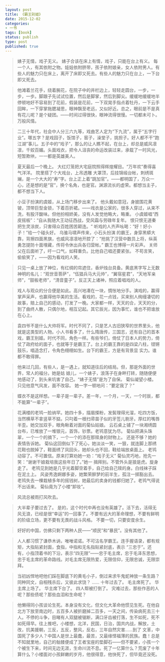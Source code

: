 ```yaml
---
layout: post
title: 《霸王别姬》
date: 2015-12-02
categories:
- 一书
tags: [book]
status: publish
type: post
published: true
---
```


>婊子无情，戏子无义。 婊子合该在床上有情，戏子，只能在台上有义。 每一个人，有其依附之物。娃娃依附脐带，孩子依附娘亲，女人依附男人。有些人的魅力只在床上，离开了床即又死去。有些人的魅力只在台上，一下台即又死去。

>他滩着兰花手，绕着腕花，在院子中的井栏边上，轻轻走圆台，一步，一步，一步。脚跟子先试试位置，然后是脚掌，然后到脚尖。缓缓地缓缓地半停顿地好不容易到了花前，假装是花前，一下双晃手指点着牡丹，一下云手回眸，一下穿掌拖腮凝思，眼神飘至老远，又似好近。总之，眼前是不是真有花儿呢？是个疑团。——时间过得很快，眼神流得很慢。一切都未可卜。 万般风情。

>二三十年代，社会中人分三六九等，戏曲艺人定为“下九流”，属于“五字行业”。哪五字？是戏园子，饭馆子，窑子，澡堂子，挑担子。好人都不干“跑江湖”事儿。五子中的“戏子”，那么的让人瞧不起，在台上，却总是威风凛凛，千姣百媚。头面戏衣，把令人沮丧的命运改装过来，承载了一时风光，短暂欺哄，一一都是英雄美人。 

>夏天最后一个晚上。 大红灯笼把大宅庭院照得辉煌耀目。“万年欢”奏得喜气洋洋。 院里搭了个大戏台，上吊透雕 大罩顶，后挂锦缎台帐，刺绣斑斓，是一个大大的“寿”字。台上正上着“跳加官”。——都明国了，万众一心，还是想的是“官”，换个名角，也是官。渊源流长的虚荣。都想当主子，都不想当下人。

>小豆子扮演的虞姬，从上场门移步出来了。 他头戴如意冠，身披围花黄铍，顶带巨型金锁，下着百折裙。——戏衣是公家的，很多人穿过，从来不洗，有股汗酸味。但他扮相娇美，没有人发觉他略大，略重。 小虞姬唱“西皮摇板”：“自从我随大王动征西战，受风霜与劳碌年复年。 恨只恨无道秦把生灵涂炭，只害得众百姓困苦颠连。“ 听戏的人齐声吆喝：“好！好小子！”给一个碰头好。 乌骓马啸声传来，小石头扮演 的霸王，身穿黑蟒大靠，背擦四面黑旗，也威风凛凛地开腔了：“抢挑了汉营中数员上将，纵英勇怎提防十面埋藏，传将令休出兵各归营帐。” 霸王也博得一片彩声。 关师父在后面听了，吁一口气，如释重负。比他自己唱还要紧张。 不苟言笑，偷偷笑了，——因为看戏的人笑。

>只见一桌上放了神位，有红绸的帘遮住，香炉烛台具备。黄底黑字写上无数神明的名儿：“观世音菩萨”，“伍猖兵马大元帅”，“翼宿星君”，“天地军亲师”，“鼓板老师”，“清音童子”。反正天上诸神，照应着唱戏的人。

>戏人与观众的分合便是如此。高兴地凑在一块，惆怅地分手。演戏的，赢得掌声采声，也赢得他华美的生活。看戏的，花一点钱，买来别人绚缦凄切的故事，赔上自己的感动，打发了一晚。大家都一样，天天的合，天天的分，到了曲终人散，只偶尔地，相互记起。其它辰光，因为事忙，谁也不把谁放在心上。

>袁四爷不是什么大帅将军。时代不同了，只是艺人古旧狭窄的世界里头，他就是这类型的人物。小人书看多了，什么隋唐传，三国志，还有自己的首本戏，霸王别姬。时代不同，角色一样。有些爷们，倚仗了日本人的势力，倚仗了政府给的面子，也就等于是霸王了。台上的霸王靠的是四梁八柱，铿锵鼓乐，唱造念打，令角色栩栩如生。台下的霸王，方是有背景显 实力。谁都不敢得罪。

>他来过几回，有些人，是一遇上，就知道往后的结局。但，那是外面的世界，常人的福分。她是姑 娘儿，一个婊子，浪荡子在身畔打转，随随便便地感动了，到头来坑害了自己。“婊子无情”是为了自保。 菊仙凝望小楼。只见他意气风发，面不改容。 她一字一顿地问：“要定我了？”

>蝶衣不是这样想。一辈子是一辈子。差一年，一个月，一天，一个时辰，都不能算“一辈子”。

>花满楼的老鸨一脸纳罕。她四十多，描眉搽粉，发鬓理得光溜，吃四方饭，当然横草不拿竖草不掂，只叼着一根扫帚苗子似的牙签儿剔牙。厚红的嘴唇半歪。她交加双手，眼角瞅着对面的菊仙姑娘。 云石桌上铺了一块湘绣圆台布，已堆放了一堆银元，首饰，钞票。老鸨意犹为尽。 菊仙把满头珠翠，一个一个的摘下，一个一个的添在那赎身的财物上。 还是不够？她的表情告诉她。 菊仙这回倒似下了死心，她淡淡一笑，一狠，就连脚上那绣花鞋也脱掉了，鞋面绣了凤回头，她却头也不回，鞋给端放桌面上。 老鸨动容了。不可置信。原来打算劝她一劝：“戏子无义” 菊仙灵巧地，抢先一笑：“谢谢干娘栽培我这些年日了。”她一 揖拜别。不管外头是狼是虎。旋身走了。 老鸨见到她是几乎光着脚空着手，自己给自己赎的身。白线袜子踩在泥土上。 风姿秀逸婀娜多姿，她繁荣醉梦的前半生，孤注一掷豁出去。老鸨失去一棵栽植多年的摇钱树，她最后的卖身的钱都归她了。老鸨气得说不出话来。 菊仙竟为了小楼“卸妆”。

>风流总被雨打风吹去。

>大半辈子要过去了。 是的，这个时代中再也没有英雄了。活下去，活得无风无浪，已经是很“幸运”的一回事了。不要有远大的革命理想，不要有鲜明的阶级立场，更不要有无畏的战斗风格。 不要一切，只要安度余生。

>好好的中国，仿佛只剩下两种人民——“顺民”和“暴民”。没有其他了。

>人人都习惯了谦恭木讷，唯唯诺诺。不可沽名学霸王。连手握语录，都有规矩，大指贴紧封面，食指，中指和无名指贴紧封底，表示 “三忠于”。还有，小指顶着书的下沿，表示“四无限”——忠于毛主席，忠于毛泽东思想，忠于毛主席的革命路线。对毛主席无限热爱，无限信仰，无限忠诚，无限崇拜。

>当初凶悍地吧他们踩在脚底下的黄毛小子，倒过来求牛鬼蛇神放一条生路？同种同文，自相残杀后，又彼此求饶？ …… 十年过去了。 毛主席死了。 华主席上场了。 华主席下台了。 四人帮被打倒了。 灾难过去，那些作恶的人呢？那些债呢？那些血泪和生命呢？

>他懒得同小孩谈论生死。本身没有文化，但文化大革命他惯见生死。在他自北方下放至南边时，五百多人被折磨掉二百多，一天之间，传染病死去三十人。不停的斗争，目睹有人双腿被锯断，满口牙齿被打落，生不如死，死不如死得早。往上推吧，小楼想，北洋，民国，日治，国共内战，解放，土改，抗美援朝，三反，五反，整风，反右，三年自然灾害……到了 文革，中国死了多少人？中国人是世上最蠢，最苦，又最缘悭福薄的民族。蠢！总是不知就里地，自己的骷髅便成了王者宝座的垫脚石——但不要紧，小孩一个个被生下来，时间无边无涯，生命川流不息。死了一亿算什么？荒废了十年算什么？小楼面对小孩鲜嫩的岁月，他很得意，他快死了，但毕竟还没死。
